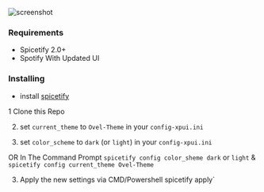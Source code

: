 ![screenshot](https://i.imgur.com/QyoXWeF.png)

### Requirements

- Spicetify 2.0+
- Spotify With Updated UI

### Installing 

- install [spicetify](https://github.com/khanhas/spicetify-cli)

1 Clone this Repo

2.  set `current_theme` to `Ovel-Theme` in your `config-xpui.ini` 
 
4.  set `color_scheme` to `dark` (or `light`) in your `config-xpui.ini`

OR In The Command Prompt `spicetify config color_sheme dark` or `light` & `spicetify config current_theme Ovel-Theme`
  
3.  Apply the new settings via CMD/Powershell spicetify apply`
